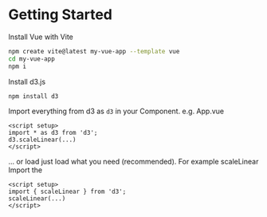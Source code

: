 # Getting Started
Install Vue with Vite
``` bash
npm create vite@latest my-vue-app --template vue
cd my-vue-app
npm i
```
Install d3.js
``` bash
npm install d3
```

Import everything from d3 as `d3` in your Component. e.g. App.vue
``` vue
<script setup>
import * as d3 from 'd3';
d3.scaleLinear(...)
</script>
```
... or load just load what you need (recommended). For example scaleLinear
Import the 
``` vue
<script setup>
import { scaleLinear } from 'd3';
scaleLinear(...)
</script>
```
